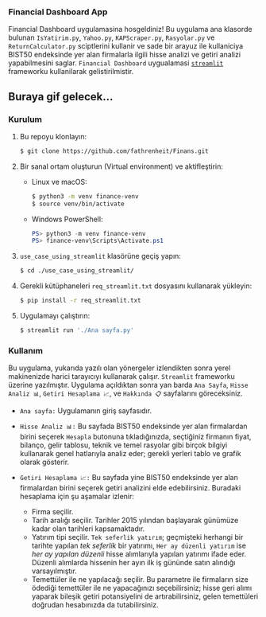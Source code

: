 ### Financial Dashboard App

Financial Dashboard uygulamasina hosgeldiniz!
Bu uygulama ana klasorde bulunan `IsYatirim.py`, `Yahoo.py`, `KAPScraper.py`, `Rasyolar.py` ve `ReturnCalculator.py` sciptlerini kullanir ve sade bir arayuz ile kullaniciya BIST50 endeksinde yer alan firmalarla ilgili hisse analizi ve getiri analizi yapabilmesini saglar. `Financial Dashboard` uygualamasi [`streamlit`](https://streamlit.io/) frameworku kullanilarak gelistirilmistir. 

## Buraya gif gelecek...

### Kurulum

1. Bu repoyu klonlayın: <br>

    ```bash
    $ git clone https://github.com/fathrenheit/Finans.git
    ```

2. Bir sanal ortam oluşturun (Virtual environment) ve aktifleştirin: <br>
   - Linux ve macOS: <br>
        
        ```bash
        $ python3 -m venv finance-venv
        $ source venv/bin/activate
        ```
    
   - Windows PowerShell:

        ```powershell
        PS> python3 -m venv finance-venv
        PS> finance-venv\Scripts\Activate.ps1
        ```

3. `use_case_using_streamlit` klasörüne geçiş yapın: <br>

    ```bash
    $ cd ./use_case_using_streamlit/
    ```

4. Gerekli kütüphaneleri `req_streamlit.txt` dosyasını kullanarak yükleyin: <br>
        
    ```bash
    $ pip install -r req_streamlit.txt
    ```

5. Uygulamayı çalıştırın: <br>

    ```bash
    $ streamlit run './Ana sayfa.py'
    ```

### Kullanım

Bu uygulama, yukarıda yazılı olan yönergeler izlendikten sonra yerel makinenizde harici tarayıcıyı kullanarak çalışır. `Streamlit` frameworku üzerine yazılmıştır. Uygulama açıldıktan sonra yan barda `Ana Sayfa`, `Hisse Analiz 📊`, `Getiri Hesaplama 📈`, ve `Hakkında 📋` sayfalarını göreceksiniz.

- `Ana sayfa:` Uygulamanın giriş sayfasıdır.
  
- `Hisse Analiz 📊:` Bu sayfada BIST50 endeksinde yer alan firmalardan birini seçerek `Hesapla` butonuna tıkladığınızda, seçtiğiniz firmanın fiyat, bilanço, gelir tablosu, teknik ve temel rasyolar gibi birçok bilgiyi kullanarak genel hatlarıyla analiz eder; gerekli yerleri tablo ve grafik olarak gösterir.
  
- `Getiri Hesaplama 📈:` Bu sayfada yine BIST50 endeksinde yer alan firmalardan birini seçerek getiri analizini elde edebilirsiniz. Buradaki hesaplama için şu aşamalar izlenir:
    - Firma seçilir.
    - Tarih aralığı seçilir. Tarihler 2015 yılından başlayarak günümüze kadar olan tarihleri kapsamaktadır.
    - Yatırım tipi seçilir. `Tek seferlik yatırım`; geçmişteki herhangi bir tarihte yapılan _tek seferlik_ bir yatırımı, `Her ay düzenli yatırım` ise _her ay yapılan düzenli_ hisse alımlarıyla yapılan yatırımı ifade eder. Düzenli alımlarda hissenin her ayın ilk iş gününde satın alındığı varsayılmıştır.
    - Temettüler ile ne yapılacağı seçilir. Bu parametre ile firmaların size ödediği temettüler ile ne yapacağınızı seçebilirsiniz; hisse geri alımı yaparak bileşik getiri potansiyelini de artırabilirsiniz, gelen temettüleri doğrudan hesabınızda da tutabilirsiniz.
